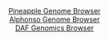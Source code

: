 <div id="Pineapple_Genome_Browser" align="center">
  <a href="https://igv.org/app/?sessionURL=blob:zZJfb9owFMW_i6VWmxSSOGkSEqmagEILlJbyZ7RUVWQSJ7hz7NR2QgHx3edVm_aySuVh0yQ_2FfXvucc__agxkISzkAEHBN6JoTAAHLNN1NUlBTfoAJLEGWISmwAgTMsMEswiPYgQ1Kh.eRa31wrVcrIsogqGwViOTela6IC7ThDG2kmvLA6nFK04gIpLqTVFqjmFsnrxgavUFmaerZrelaKFLIQLdecSW6VmOXxRr8X_yrFOWa8wHFRUUXeBMRaj9aYmhn60lpMW0mCpRzibT89bw37ra9ud7689DvL.e3VYu4vTqckZ0hVAp9nDL949eC5_3q55eNBeg8dX82GLbbtn7gXp93Xkggsz2EAm64Xes6ZDoawFL_.T571Isf6ns22J06PPTyITtCZNCvWHdB.b6Gq3XD0jvODAShPKk0CSNYiiKBtuLZveI7f.LGFTcO2Q52P4AREj08GUAIl33T74x6obal5ARK_VG_oGICLFAsQNULbDmAYOt5ZcGaHITwYe1AJ.vfC7c0nYWA7Lcfx44xQpWFOY8lKaSLGzDrJzHx3ZJrh7ej5bnnfG5ez0fzquo0u79gu7EzG9_Yfs_S0fz367QO10Y8o.ifcfUSIqVbHwmZPA3904rRfulAFD2Tpeu27C_eGBmxIu.8GdFw4GRcFUrpfV_TxJ281EgQxpQs1kWRFKFHbhc6Rb0AEHVdjCxJOueYQiHz1yTZsA3r25994uoenw3c-">Pineapple Genome Browser</a>
</div>
<div id="Alphonso_Genome_Browser" align="center">
  <a href="https://igv.org/app/?sessionURL=blob:zZJRa9swFIX_i6BlA8eW7diuDWW4XdqGhDZN6iZtKUZ2ZEedLDmSYqcO.e_TysZeVmgeNgYSSBdJ95yjbwcaLCThDETAMW3PtG1gALni7QxVNcXXqMISRAWiEhtA4AILzHIMoh0okFQomY71zZVStYwsi6i6VyFWclO6JqpQxxlqpZnzyjrnlKKMC6S4kNaZQA23SNn0WpyhujZ1b9f0rCVSyEK0XnEmuVVjVqatfi_9VUpLzHiF02pDFXkTkGo9WuPSLNCXeD6L8xxLOcKvw.VpPBrG9.4gebz0zx.Tm6t54s.PZ6RkSG0EPn3h5dW4U2Synow9eLcZyIs7vCVts5ZH7tfjwbYmAstTO7BPXC_07EAHQ9gSb_8nz3qQA31vRyqLF6ym_dm17WeZ05YTNkou4Uv5ju.9ASjPN5oDkK9EENnQcKFveI7f.7G0TwwIQ52O4ARET88GUALl3_Txpx1Qr7WmBUi83ryBYwAulliAqBdCGNhh6Hj9oA_D0N4bO7AR9O9Fe5FMwwA6seP4aUGo0igvU8lqaSLGzCYvzLI7MMuwDTs5OF87XdMtbpPhQzCtqrPwgd4N3mVIt377Pm30I4r.CXUfEWKq7FDU4in3IDxyzko9B36zuGUN1sv7Bd9OumrY_2NIJ9ryYQEVXFRI6fO6orc_mWuQIIgpXWiIJBmhRL3OdZa8BZHtuBpdkHPKNYtAlNknaEDD9uDn34i6..f9dw--">Alphonso Genome Browser</a>
</div>


<div id="DAF_Genomics_Browser" align="center">
  <a href="https://igv.org/app/?sessionURL=blob:tZFra9swFIb_i2D9ZDuWr7UhDNNlXZZ1o8mcQEoJp_ZR7NWyPEme04b89wmvY7ALY9CBJCTO5X11niP5glLVoiUp8RwaOpQSi6hKDCvgXYPvgaMiKYNGoUUkMpTYFkjSI2GgNOTLd6ay0rpT6WRSArP32ApeF8pRvgOdrUSvKzSptucAh0fRwqCcQnCTrGECTVeJVokJFAUqZbuTDtv9bgBzfI_txpa4432j61F1Z0wYY6XDwLit2xIPfzHyH5TNql9mm1U21i_wYV5Os8U8W_uzfHsZXWzzD282ebQ5W9X7FnQvcSq3MzzcP5Z3i.AKwrxy.RqGjrO1nr_wX53NDl0tUU1pTM_9MAl9Sk4WaUTRGwSkqCRNaWDF3rnlBYH9dPXDyMxAipqkN7cW0RKKe5N.cyT6oTOgiMLP_cjMIkKWKElqJ64b0yTxwiAO3CShJ.tIetk8M8nX.TKJXS_zvMi5A270Wd2M4zNCvwafC.NPnc3.V0w47MPoLS4vF8PyY3C9Ze2clepTiBfXv8XkGfd__BYTkoM2oW_PJyjQGDWOrf5BxT_dnr4C">DAF Genomics Browser</a>
</div>
